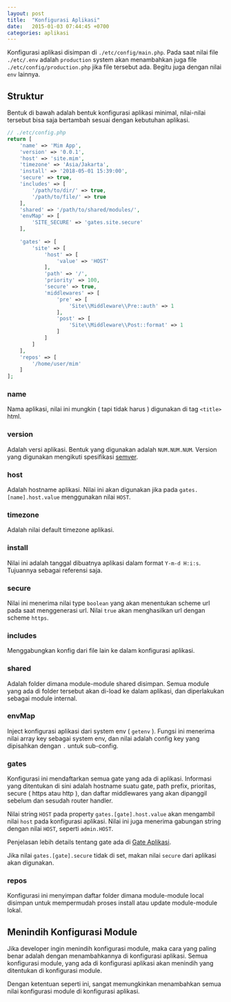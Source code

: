 ```yaml
---
layout: post
title:  "Konfigurasi Aplikasi"
date:   2015-01-03 07:44:45 +0700
categories: aplikasi
---
```


Konfigurasi aplikasi disimpan di `./etc/config/main.php`. Pada saat nilai file
`./etc/.env` adalah `production` system akan menambahkan juga file
`./etc/config/production.php` jika file tersebut ada. Begitu juga dengan nilai 
`env` lainnya.

## Struktur

Bentuk di bawah adalah bentuk konfigurasi aplikasi minimal, nilai-nilai tersebut
bisa saja bertambah sesuai dengan kebutuhan aplikasi.

```php
// ./etc/config.php
return [
    'name' => 'Mim App',
    'version' => '0.0.1',
    'host' => 'site.mim',
    'timezone' => 'Asia/Jakarta',
    'install' => '2018-05-01 15:39:00',
    'secure' => true,
    'includes' => [
        '/path/to/dir/' => true,
        '/path/to/file/' => true
    ],
    'shared' => '/path/to/shared/modules/',
    'envMap' => [
        'SITE_SECURE' => 'gates.site.secure'
    ],
    
    'gates' => [
        'site' => [
            'host' => [
                'value' => 'HOST'
            ],
            'path' => '/',
            'priority' => 100,
            'secure' => true,
            'middlewares' => [
                'pre' => [
                    'Site\\Middleware\\Pre::auth' => 1
                ],
                'post' => [
                    'Site\\Middleware\\Post::format' => 1
                ]
            ]
        ]
    ],
    'repos' => [
        '/home/user/mim'
    ]
];
```

### name

Nama aplikasi, nilai ini mungkin ( tapi tidak harus ) digunakan di tag `<title>`
html.

### version

Adalah versi aplikasi. Bentuk yang digunakan adalah `NUM.NUM.NUM`. Version yang digunakan
mengikuti spesifikasi [semver](https://semver.org/).

### host

Adalah hostname aplikasi. Nilai ini akan digunakan jika pada `gates.[name].host.value`
menggunakan nilai `HOST`.

### timezone

Adalah nilai default timezone aplikasi.

### install

Nilai ini adalah tanggal dibuatnya aplikasi dalam format `Y-m-d H:i:s`. Tujuannya
sebagai referensi saja.

### secure

Nilai ini menerima nilai type `boolean` yang akan menentukan scheme url pada saat
menggenerasi url. Nilai `true` akan menghasilkan url dengan scheme `https`.

### includes

Menggabungkan konfig dari file lain ke dalam konfigurasi aplikasi.

### shared

Adalah folder dimana module-module shared disimpan. Semua module yang ada di folder
tersebut akan di-load ke dalam aplikasi, dan diperlakukan sebagai module internal.

### envMap

Inject konfigurasi aplikasi dari system env ( `getenv` ). Fungsi ini menerima nilai
array key sebagai system env, dan nilai adalah config key yang dipisahkan dengan `.`
untuk sub-config.

### gates

Konfigurasi ini mendaftarkan semua gate yang ada di aplikasi. Informasi yang ditentukan
di sini adalah hostname suatu gate, path prefix, prioritas, secure ( https atau http ), 
dan daftar middlewares yang akan dipanggil sebelum dan sesudah router handler.

Nilai string `HOST` pada property `gates.[gate].host.value` akan mengambil nilai `host`
pada konfigurasi aplikasi. Nilai ini juga menerima gabungan string dengan nilai
`HOST`, seperti `admin.HOST`.

Penjelasan lebih details tentang gate ada di [Gate Aplikasi](/modules/core/gates/).

Jika nilai `gates.[gate].secure` tidak di set, makan nilai `secure` dari aplikasi
akan digunakan.

### repos

Konfigurasi ini menyimpan daftar folder dimana module-module local disimpan untuk
mempermudah proses install atau update module-module lokal.

## Menindih Konfigurasi Module

Jika developer ingin menindih konfigurasi module, maka cara yang paling benar adalah
dengan menambahkannya di konfigurasi aplikasi. Semua konfigurasi module, yang ada
di konfigurasi aplikasi akan menindih yang ditentukan di konfigurasi module.

Dengan ketentuan seperti ini, sangat memungkinkan menambahkan semua nilai konfigurasi
module di konfigurasi aplikasi.
